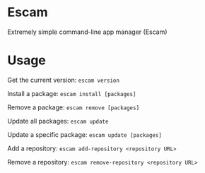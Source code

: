 # Escam

Extremely simple command-line app manager (Escam)

# Usage

Get the current version: `escam version`

Install a package: `escam install [packages]`

Remove a package: `escam remove [packages]`

Update all packages: `escam update`

Update a specific package: `escam update [packages]`

Add a repository: `escam add-repository <repository URL>`

Remove a repository: `escam remove-repository <repository URL>`
